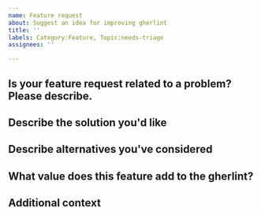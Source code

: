 ```yaml
---
name: Feature request
about: Suggest an idea for improving gherlint
title: ''
labels: Category:Feature, Topic:needs-triage
assignees: ''

---
```


## Is your feature request related to a problem? Please describe.

## Describe the solution you'd like

## Describe alternatives you've considered

## What value does this feature add to the gherlint?

## Additional context
